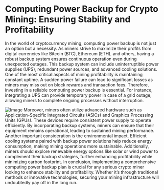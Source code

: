 # Computing Power Backup for Crypto Mining: Ensuring Stability and Profitability
In the world of cryptocurrency mining, computing power backup is not just an option but a necessity. As miners strive to maximize their profits from digital currencies like Bitcoin (BTC), Ethereum (ETH), and others, having a robust backup system ensures continuous operation even during unexpected outages. This backup system can include uninterruptible power supplies (UPS), redundant power sources, and advanced cooling solutions. 
One of the most critical aspects of mining profitability is maintaining constant uptime. A sudden power failure can lead to significant losses as miners may miss out on block rewards and transaction fees. Therefore, investing in a reliable computing power backup is essential. For instance, integrating a UPS can provide temporary power in case of a grid outage, allowing miners to complete ongoing processes without interruption.

![Image](https://github.com/user-attachments/assets/4a25d116-2220-4385-b08e-f287af8fcbc4)
Moreover, miners often utilize advanced hardware such as Application-Specific Integrated Circuits (ASICs) and Graphics Processing Units (GPUs). These devices require consistent power supply to operate efficiently. By incorporating backup systems, miners can ensure that their equipment remains operational, leading to sustained mining performance.
Another important consideration is the environmental impact. Efficient cooling systems paired with backup power solutions help reduce energy consumption, making mining operations more sustainable. Additionally, miners should explore renewable energy options like solar or wind power to complement their backup strategies, further enhancing profitability while minimizing carbon footprint.
In conclusion, implementing a comprehensive computing power backup plan is crucial for any serious crypto miner looking to enhance stability and profitability. Whether it’s through traditional methods or innovative technologies, securing your mining infrastructure will undoubtedly pay off in the long run.

